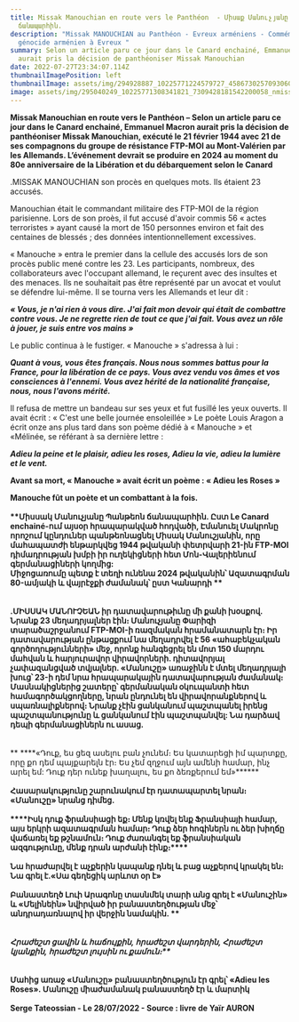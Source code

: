 ```yaml
---
title: Missak Manouchian en route vers le Panthéon  - Միսաք Մանուչյանը Պանթեոն
  ճանապարհին.
description: "Missak MANOUCHIAN au Panthéon - Evreux arméniens - Commémoration
  génocide arménien à Evreux "
summary: Selon un article paru ce jour dans le Canard enchainé, Emmanuel Macron
  aurait pris la décision de panthéoniser Missak Manouchian
date: 2022-07-27T23:34:07.114Z
thumbnailImagePosition: left
thumbnailImage: assets/img/294928887_10225771224579727_4586730257093060505_nmissak.jpg
image: assets/img/295040249_10225771308341821_7309428181542200058_nmissak.jpg
---
```

**Missak Manouchian en route vers le Panthéon –
Selon un article paru ce jour dans le Canard enchainé, Emmanuel Macron aurait pris la décision de panthéoniser Missak Manouchian, exécuté le 21 février 1944 avec 21 de ses compagnons du groupe de résistance FTP-MOI au Mont-Valérien par les Allemands. L’événement devrait se produire en 2024 au moment du 80e anniversaire de la Libération et du débarquement selon le Canard**

.MISSAK MANOUCHIAN son procès en quelques mots. Ils étaient 23 accusés. 

Manouchian était le commandant militaire des FTP-MOI de la région parisienne. Lors de son proès, il fut accusé d'avoir commis 56 « actes terroristes » ayant causé la mort de 150 personnes environ et fait des centaines de blessés ; des données intentionnellement excessives. 

« Manouche » entra le premier dans la cellule des accusés lors de son procès public mené contre les 23. Les participants, nombreux, des collaborateurs avec l'occupant allemand, le reçurent avec des insultes et des menaces. Ils ne souhaitait pas être représenté par un avocat et voulut se défendre lui-même. Il se tourna vers les Allemands et leur dit : 

***« Vous, je n'ai rien à vous dire. J'ai fait mon devoir qui était de combattre contre vous. Je ne regrette rien de tout ce que j'ai fait. Vous avez un rôle à jouer, je suis entre vos mains »***

Le public continua à le fustiger. « Manouche » s'adressa à lui :

***Quant à vous, vous êtes français. Nous nous sommes battus pour la France, pour la libération de ce pays. Vous avez vendu vos âmes et vos consciences à l'ennemi. Vous avez hérité de la nationalité française, nous, nous l'avons mérité.*** 

Il refusa de mettre un bandeau sur ses yeux et fut fusillé les yeux ouverts. Il avait écrit : « C'est une belle journée ensoleillée »
Le poète Louis Aragon a écrit onze ans plus tard dans son poème dédié à « Manouche » et «Mélinée, se référant à sa dernière lettre :

***Adieu la peine et le plaisir, adieu les roses,
Adieu la vie, adieu la lumière et le vent.*** 

**Avant sa mort, « Manouche » avait écrit un poème : « Adieu les Roses »** 

**Manouche fût un poète et un combattant à la fois.**\
\
**\*\*Միսսակ Մանուչյանը Պանթեոն ճանապարհին. Ըստ Le Canard enchainé-ում այսօր հրապարակված հոդվածի, Էմանուել Մակրոնը որոշում կընդուներ պանթեոնացնել Միսակ Մանուշյանին, որը մահապատժի ենթարկվեց 1944 թվականի փետրվարի 21-ին FTP-MOI դիմադրության խմբի իր ուղեկիցների հետ Մոն-Վալերիենում գերմանացիների կողմից:** \
**Միջոցառումը պետք է տեղի ունենա 2024 թվականին՝ Ազատագրման 80-ամյակի և վայրէջքի ժամանակ՝ ըստ Կանարդի \*\*** \
\
\
 **.ՄԻՍՍԱԿ ՄԱՆՈՒՉԵԱՆ իր դատավարութիւնը մի քանի խօսքով. Նրանք 23 մեղադրյալներ էին։  Մանուչյանը Փարիզի տարածաշրջանում FTP-MOI-ի ռազմական հրամանատարն էր։ Իր դատավարության ընթացքում նա մեղադրվել է 56 «ահաբեկչական գործողությունների» մեջ, որոնք հանգեցրել են մոտ 150 մարդու մահվան և հարյուրավոր վիրավորների. դիտավորյալ չափազանցված տվյալներ.  «Մանուշը» առաջինն է մտել մեղադրյալի խուց՝ 23-ի դեմ նրա հրապարակային դատավարության ժամանակ։ Մասնակիցներից շատերը՝ գերմանական օկուպանտի հետ համագործակցողները, նրան ընդունել են վիրավորանքներով և սպառնալիքներով։ Նրանք չէին ցանկանում պաշտպանել իրենց պաշտպանությունը և ցանկանում էին պաշտպանվել: Նա դարձավ դեպի գերմանացիներն ու ասաց.**\
\
\
 ** \*\*\*\*«Դուք, ես ցեզ ասելու բան չունեմ։ Ես կատարեցի իմ պարտքը, որը քո դեմ պայքարելն էր։ Ես չեմ զղջում այն ​​ամենի համար, ինչ արել եմ: Դուք դեր ունեք խաղալու, ես քո ձեռքերում եմ»\*\*\*\*** \
\
**Հասարակությունը շարունակում էր դատապարտել նրան։ «Մանուշը» նրանց դիմեց.** \
\
 **\*\*\*\*Իսկ դուք ֆրանսիացի եք։ Մենք կռվել ենք Ֆրանսիայի համար, այս երկրի ազատագրման համար։ Դուք ձեր հոգիներն ու ձեր խիղճը վաճառել եք թշնամուն։ Դուք ժառանգել եք ֆրանսիական ազգությունը, մենք դրան արժանի էինք։\*\*\*\***  \
\
**Նա հրաժարվել է աչքերին կապանք դնել և բաց աչքերով կրակել են։ Նա գրել է.«Սա գեղեցիկ արևոտ օր է»**\
\
 **Բանաստեղծ Լուի Արագոնը տասնմեկ տարի անց գրել է «Մանուշին» և «Մելինեին» նվիրված իր բանաստեղծության մեջ՝ անդրադառնալով իր վերջին նամակին.  \*\****\
\
\
 **Հրաժեշտ ցավին և հաճույքին, հրաժեշտ վարդերին, Հրաժեշտ կյանքին, հրաժեշտ լույսին ու քամուն։\*\****  \
\
\
**Մահից առաջ «Մանուշը» բանաստեղծություն էր գրել՝ «Adieu les Roses».  Մանուշը միաժամանակ բանաստեղծ էր և մարտիկ**\
\
**Serge Tateossian - Le 28/07/2022  - Source : livre de Yaïr AURON**
